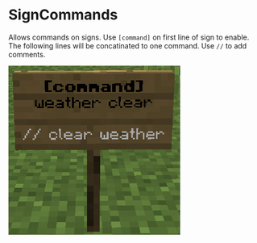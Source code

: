 # SignCommands

Allows commands on signs. Use `[command]` on first line of sign to enable. The following lines will be concatinated to one command. Use `//` to add comments.

![example sign](doc/sign.png)